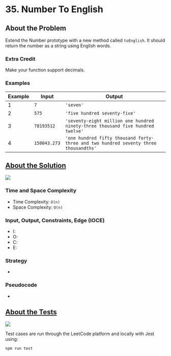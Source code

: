 # 35. Number To English

## About the Problem

Extend the Number prototype with a new method called `toEnglish`.
It should return the number as a string using English words.

### Extra Credit
Make your function support decimals.

### Examples

| Example| Input | Output |
| --- | --- | --- |
| 1 | `7` | `'seven'` |
| 2 | `575` | `'five hundred seventy-five'` |
| 3 | `78193512` | `'seventy-eight million one hundred ninety-three thousand five hundred twelve'`
| 4 | `150043.273` | `'one hundred fifty thousand forty-three and two hundred seventy three thousandths'` |

## <a href='./numberToEnglish.js'>About the Solution</a>

<img src='https://img.shields.io/badge/JavaScript-F7DF1E.svg?style=for-the-badge&logo=JavaScript&logoColor=black' />

<!-- Add Time and Space Complexity -->
### Time and Space Complexity
 - Time Complexity: `O(n)`
 - Space Complexity: `O(n)`

<!-- Planning -->
### Input, Output, Constraints, Edge (IOCE)

 - I:
 - O:
 - C:
 - E:

### Strategy
-

### Pseudocode
-

## <a href='./numberToEnglish.test.js'>About the Tests</a>

<img src='https://img.shields.io/badge/Jest-C21325.svg?style=for-the-badge&logo=Jest&logoColor=white' />

Test cases are run through the LeetCode platform and locally with Jest using:
```
npm run test
```